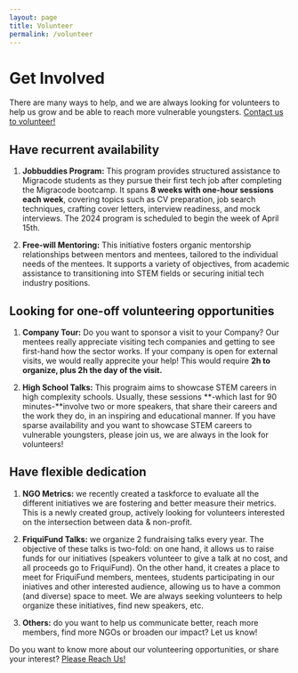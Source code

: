 ```yaml
---
layout: page
title: Volunteer
permalink: /volunteer
---
```


# Get Involved
There are many ways to help, and we are always looking for volunteers to help us grow and be able to reach more vulnerable youngsters. 
<a href="https://forms.gle/qvA6dyxtcm7rNTK79" target="_blank">Contact us to volunteer!</a>

## Have recurrent availability


1. **Jobbuddies Program:** This program provides structured assistance to Migracode students as they pursue their first tech job after completing the Migracode bootcamp. It spans **8 weeks with one-hour sessions each week**, covering topics such as CV preparation, job search techniques, crafting cover letters, interview readiness, and mock interviews. The 2024 program is scheduled to begin the week of April 15th.

2. **Free-will Mentoring:** This initiative fosters organic mentorship relationships between mentors and mentees, tailored to the individual needs of the mentees. It supports a variety of objectives, from academic assistance to transitioning into STEM fields or securing initial tech industry positions.

## Looking for one-off volunteering opportunities
1. **Company Tour:** Do you want to sponsor a visit to your Company? Our mentees really appreciate visiting tech companies and getting to see first-hand how the sector works. If your company is open for external visits, we would really apprecite your help! This would require **2h to organize, plus 2h the day of the visit.**

2. **High School Talks:** This prograim aims to showcase STEM careers in high complexity schools. Usually, these sessions **-which last for 90 minutes-**involve two or more speakers, that share their careers and the work they do, in an inspiring and educational manner. If you have sparse availability and you want to showcase STEM careers to vulnerable youngsters, please join us, we are always in the look for volunteers! 

## Have flexible dedication

1. **NGO Metrics:**  we recently created a taskforce to evaluate all the different initiatives we are fostering and better measure their metrics. This is a newly created group, actively looking for volunteers interested on the intersection between data & non-profit.

2. **FriquiFund Talks:** we organize 2 fundraising talks every year.  The objective of these talks is two-fold: on one hand, it allows us to raise funds for our initiatives (speakers volunteer to give a talk at no cost, and all proceeds go to FriquiFund). On the other hand, it creates a place to meet for FriquiFund members, mentees, students participating in our iniatives and other interested audience, allowing us to have a common (and diverse) space to meet. We are always seeking volunteers to help organize these initiatives, find new speakers, etc. 

3. **Others:** do you want to help us communicate better, reach more members, find more NGOs or broaden our impact?  Let us know!

Do you want to know more about our volunteering opportunities, or share your interest? <a href="https://forms.gle/qvA6dyxtcm7rNTK79" target="_blank">Please Reach Us!</a>




